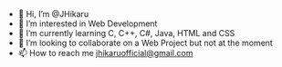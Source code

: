 - 👋 Hi, I’m @JHikaru
- 👀 I’m interested in Web Development
- 🌱 I’m currently learning C, C++, C#, Java, HTML and CSS
- 💞️ I’m looking to collaborate on a Web Project but not at the moment
- 📫 How to reach me jhikaruofficial@gmail.com

<!---
Hikaru2021/Hikaru2021 is a ✨ special ✨ repository because its `README.md` (this file) appears on your GitHub profile.
You can click the Preview link to take a look at your changes.
--->
